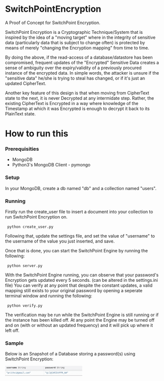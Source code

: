 # SwitchPointEncryption
A Proof of Concept for SwitchPoint Encryption. 

SwitchPoint Encryption is a Cryptographic Technique/System that is inspired by the idea of a "moving target" where in the integrity of sensitive data (particularly data that is subject to change often) is protected by means of merely "changing the Encryption mapping" from time to time. 

By doing the above, if the read-access of a database/datastore has been compromised, frequent updates of the "Encrypted" Sensitive Data creates a sense of ambiguity over the expiry/validity of a previously procured instance of the encrypted data. 
In simple words, the attacker is unsure if the "sensitive data" he/she is trying to steal has changed, or if it's just an updated CipherText. 

Another key feature of this design is that when moving from CipherText state to the next, it is never Decrypted at any intermidate step. Rather, the existing CipherText is Encrypted in a way where knowledge of the Timestamp at which it was Encrypted is enough to decrypt it back to its PlainText state. 


<h1> How to run this </h>

<h3> Prerequisities </h3>

* MongoDB
* Python3's MongoDB Client - pymongo

<h3> Setup </h3>

In your MongoDB, create a db named "db" and a collection named "users". 

<h3> Running </h3>

Firstly run the create_user file to insert a document into your collection to run SwitchPoint Encryption on. 

<code> python create_user.py </code>

Following that, update the settings file, and set the value of "username" to the username of the value you just inserted, and save.

Once that is done, you can start the SwitchPoint Engine by running the following:

<code> python server.py </code>

With the SwitchPoint Engine running, you can observe that your password's Encryption gets updated every 5 seconds. (can be altered in the settings.ini file)
You can verify at any point that despite the constant updates, a valid mapping still exists to your original password by opening a seperate terminal window and running the following:

<code> python verify.py </code>

The verification may be run while the SwitchPoint Engine is still running or if the instance has been killed off. At any point the Engine may be turned off and on (with or without an updated frequency) and it will pick up where it left off. 

<h3> Sample </h3>

<p> Below is an Snapshot of a Database storing a password(s) using SwitchPoint Encryption: </p>

<img src="demo.gif" alt="SwitchPointDemo" height="50%" width="50%"> </img>
